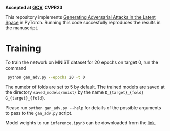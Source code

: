 **Accepted at [GCV](https://generative-vision.github.io/workshop-CVPR-23/), CVPR23**

This repository implements [Generating Adversarial Attacks in the Latent Space](https://scholar.google.com/citations?user=pAedm2oAAAAJ&hl=en) in PyTorch. Running this code succesfully reproduces the results in the manuscript.
# Training
To train the network on MNIST dataset for 20 epochs on target 0, run the command
```bash 
 python gan_adv.py --epochs 20 -t 0
```
  The numebr of folds are set to 5 by default. The trained models are saved at the directory ```saved_models/mnist/``` by the name ```D_{target}_{fold} G_{target}_{fold}```.
 
Please run `python gan_adv.py --help` for details of the possible arguments to pass to the `gan_adv.py` script.
 
 
Model weights to run ```inference.ipynb``` can be downloaded from the [link](https://www.dropbox.com/sh/nwps3ehuv4rk9dk/AACi84wEPaUHbYs-9xg3ODVOa?dl=0). 
